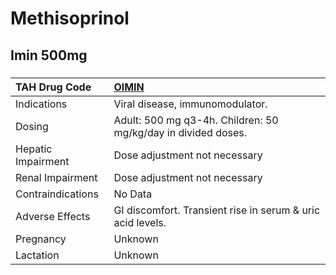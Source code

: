 # Methisoprinol

## Imin 500mg

##### 

| TAH Drug Code      | [OIMIN](https://www.tahsda.org.tw/drugs/hissearch.php?drug_code=OIMIN)   |
|:-------------------|:-------------------------------------------------------------------------|
| Indications        | Viral disease, immunomodulator.                                          |
| Dosing             | Adult: 500 mg q3-4h. Children: 50 mg/kg/day in divided doses.            |
| Hepatic Impairment | Dose adjustment not necessary                                            |
| Renal Impairment   | Dose adjustment not necessary                                            |
| Contraindications  | No Data                                                                  |
| Adverse Effects    | GI discomfort. Transient rise in serum & uric acid levels.               |
| Pregnancy          | Unknown                                                                  |
| Lactation          | Unknown                                                                  |

